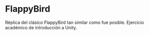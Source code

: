 # FlappyBird
 Réplica del clásico FlappyBird tan similar como fue posible. Ejercicio académico de introducción a Unity.

